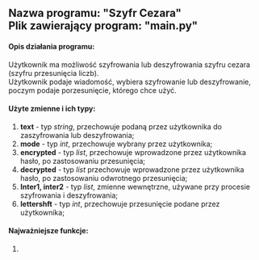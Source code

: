 ## Nazwa programu: "Szyfr Cezara" <br> Plik zawierający program: "main.py"

#### Opis działania programu:
Użytkownik ma możliwość szyfrowania lub deszyfrowania szyfru cezara (szyfru przesunięcia liczb). <br>
Użytkownik podaje wiadomość, wybiera szyfrowanie lub deszyfrowanie, poczym podaje porzesunięcie, którego chce użyć.

#### Użyte zmienne i ich typy:
1. **text** - typ *string*, przechowuje podaną przez użytkownika do zaszyfrowania lub deszyfrowania;
2. **mode** - typ *int*, przechowuje wybrany przez użytkownika;
3. **encrypted** - typ *list*, przechowuje wprowadzone przez użytkownika hasło, po zastosowaniu przesunięcia;
4. **decrypted** - typ *list* przechowuje wprowadzone przez użytkownika hasło, po zastosowaniu odwrotnego przesunięcia;
5. **Inter1, inter2** - typ *list*, zmienne wewnętrzne, używane przy procesie szyfrowania i deszyfrowania;
6. **lettershft** - typ *int*, przechowuje przesunięcie podane przez użytkownika;

#### Najważniejsze funkcje:
1. 
